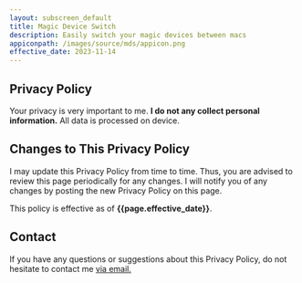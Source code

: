 ```yaml
---
layout: subscreen_default
title: Magic Device Switch
description: Easily switch your magic devices between macs
appiconpath: /images/source/mds/appicon.png
effective_date: 2023-11-14
---
```


## Privacy Policy

Your privacy is very important to me. **I do not any collect personal information.** All data is processed on device. 


## Changes to This Privacy Policy

I may update this Privacy Policy from time to time. Thus, you are advised to review this page periodically for any changes. I will notify you of any changes by posting the new Privacy Policy on this page.

This policy is effective as of **{{page.effective_date}}**.


## Contact

If you have any questions or suggestions about this Privacy Policy, do not hesitate to contact me <a href="mailto:{{page.email}}?subject={{page.title}} Website"
   onmouseover="this.href=this.href.replace('@@@','.')">
   via email.
</a>